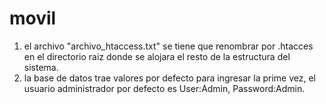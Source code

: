# movil

1) el archivo "archivo_htaccess.txt" se tiene que renombrar por .htacces en el directorio raiz donde se alojara el resto de la estructura del sistema.
2) la base de datos trae valores por defecto para ingresar la prime vez, el usuario administrador por defecto es User:Admin, Password:Admin.
